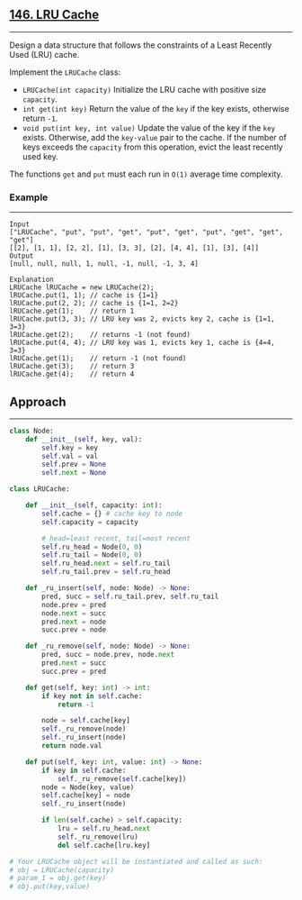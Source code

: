 ## [146. LRU Cache](https://leetcode.com/problems/lru-cache/description/?envType=problem-list-v2&envId=r27zde7r)

---

Design a data structure that follows the constraints of a Least Recently Used (LRU) cache.

Implement the `LRUCache` class:

- `LRUCache(int capacity)` Initialize the LRU cache with positive size `capacity`.
- `int get(int key)` Return the value of the `key` if the key exists, otherwise return `-1`.
- `void put(int key, int value)` Update the value of the key if the `key` exists. Otherwise, add the `key-value` pair to the cache. If the number of keys exceeds the `capacity` from this operation, evict the least recently used key.

The functions `get` and `put` must each run in `O(1)` average time complexity.

### Example

---

```
Input
["LRUCache", "put", "put", "get", "put", "get", "put", "get", "get", "get"]
[[2], [1, 1], [2, 2], [1], [3, 3], [2], [4, 4], [1], [3], [4]]
Output
[null, null, null, 1, null, -1, null, -1, 3, 4]

Explanation
LRUCache lRUCache = new LRUCache(2);
lRUCache.put(1, 1); // cache is {1=1}
lRUCache.put(2, 2); // cache is {1=1, 2=2}
lRUCache.get(1);    // return 1
lRUCache.put(3, 3); // LRU key was 2, evicts key 2, cache is {1=1, 3=3}
lRUCache.get(2);    // returns -1 (not found)
lRUCache.put(4, 4); // LRU key was 1, evicts key 1, cache is {4=4, 3=3}
lRUCache.get(1);    // return -1 (not found)
lRUCache.get(3);    // return 3
lRUCache.get(4);    // return 4
```

## Approach

---

```python
class Node:
    def __init__(self, key, val):
        self.key = key
        self.val = val
        self.prev = None
        self.next = None

class LRUCache:

    def __init__(self, capacity: int):
        self.cache = {} # cache key to node
        self.capacity = capacity

        # head=least recent, tail=most recent
        self.ru_head = Node(0, 0)
        self.ru_tail = Node(0, 0)
        self.ru_head.next = self.ru_tail
        self.ru_tail.prev = self.ru_head

    def _ru_insert(self, node: Node) -> None:
        pred, succ = self.ru_tail.prev, self.ru_tail
        node.prev = pred
        node.next = succ
        pred.next = node
        succ.prev = node

    def _ru_remove(self, node: Node) -> None:
        pred, succ = node.prev, node.next
        pred.next = succ
        succ.prev = pred

    def get(self, key: int) -> int:
        if key not in self.cache:
            return -1

        node = self.cache[key]
        self._ru_remove(node)
        self._ru_insert(node)
        return node.val

    def put(self, key: int, value: int) -> None:
        if key in self.cache:
            self._ru_remove(self.cache[key])
        node = Node(key, value)
        self.cache[key] = node
        self._ru_insert(node)

        if len(self.cache) > self.capacity:
            lru = self.ru_head.next
            self._ru_remove(lru)
            del self.cache[lru.key]

# Your LRUCache object will be instantiated and called as such:
# obj = LRUCache(capacity)
# param_1 = obj.get(key)
# obj.put(key,value)
```
